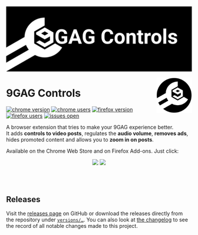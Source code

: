 ![banner image](/images/banner/git.png)

<img src="/src/icons/256.png" alt="Google Inc. logo" title="9GAG Controls" align="right" height="96" width="96" />

# 9GAG Controls
[![chrome version][chromeVersionImg]][chromeWebStore]
[![chrome users][chromeUsersImg]][chromeWebStore]
[![firefox version][mozillaVersionImg]][mozillaAddon]
[![firefox users][mozillaUsersImg]][mozillaAddon]
[![issues open][issuesImg]][issues]


A browser extension that tries to make your 9GAG experience better.  
It adds **controls to video posts**, regulates the **audio volume**, **removes ads**, hides promoted content and allows you to **zoom in on posts**.

Available on the Chrome Web Store and on Firefox Add-ons. Just click:

<p align="center">
  <a href="https://chrome.google.com/webstore/detail/9gag-controls/ggaflcnplcdgjodokhjdefdobpdhdnjm"><img src="https://img.shields.io/badge/-install%20on%20Chrome-4184F4?style=for-the-badge&logo=google-chrome&logoColor=white"></a>
  <a href="https://addons.mozilla.org/de/firefox/addon/9gag-controls/"><img src="https://img.shields.io/badge/-install%20on%20Firefox-E66000?style=for-the-badge&logo=mozilla-firefox&logoColor=white"></a>
</p>

<br><br>

## Releases

Visit the [releases page][releases] on GitHub or download the releases directly from the repository under [`versions/…`](/versions/). You can also look at [the changelog](CHANGELOG.md) to see the record of all notable changes made to this project.


[chromeWebStore]: https://chrome.google.com/webstore/detail/9gag-controls/ggaflcnplcdgjodokhjdefdobpdhdnjm
[chromeVersionImg]: https://img.shields.io/chrome-web-store/v/ggaflcnplcdgjodokhjdefdobpdhdnjm?label=chrome%20version&logo=google-chrome&logoColor=white&color=%23007ec6
[chromeUsersImg]: https://img.shields.io/chrome-web-store/users/ggaflcnplcdgjodokhjdefdobpdhdnjm?label=chrome%20users&logo=google-chrome&logoColor=white&color=%23007ec6
[mozillaAddon]: https://addons.mozilla.org/de/firefox/addon/9gag-controls/
[mozillaVersionImg]: https://img.shields.io/amo/v/9gag-controls?label=firefox%20version&logo=mozilla-firefox&logoColor=white&color=%23007ec6
[mozillaUsersImg]: https://img.shields.io/amo/users/9gag-controls?label=firefox%20users&logo=mozilla-firefox&logoColor=white&color=%23007ec6
[issues]: https://github.com/niklas-englert/9GAG-Controls/issues
[issuesImg]: https://img.shields.io/github/issues/niklas-englert/9GAG-Controls?label=open%20requests
[releases]: https://github.com/niklas-englert/9GAG-Controls/releases
